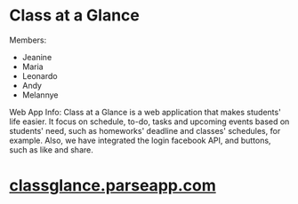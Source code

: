 # Class at a Glance

Members:
- Jeanine
- Maria
- Leonardo
- Andy
- Melannye

Web App Info: Class at a Glance is a web application that makes students' life easier. It focus on schedule, to-do, tasks and upcoming events based on students' need, such as homeworks' deadline and classes' schedules, for example. Also, we have integrated the login facebook API, and buttons, such as like and share.


# [classglance.parseapp.com](http://classglance.parseapp.com)

